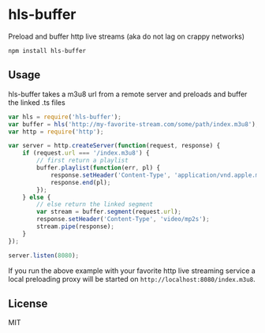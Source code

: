 # hls-buffer

Preload and buffer http live streams (aka do not lag on crappy networks)

	npm install hls-buffer

## Usage

hls-buffer takes a m3u8 url from a remote server and preloads and buffer the linked .ts files

``` js
var hls = require('hls-buffer');
var buffer = hls('http://my-favorite-stream.com/some/path/index.m3u8');
var http = require('http');

var server = http.createServer(function(request, response) {
	if (request.url === '/index.m3u8') {
		// first return a playlist
		buffer.playlist(function(err, pl) {
			response.setHeader('Content-Type', 'application/vnd.apple.mpegurl');
			response.end(pl);
		});
	} else {
		// else return the linked segment
		var stream = buffer.segment(request.url);
		response.setHeader('Content-Type', 'video/mp2s');
		stream.pipe(response);
	}
});

server.listen(8080);
```

If you run the above example with your favorite http live streaming service a local preloading proxy
will be started on `http://localhost:8080/index.m3u8`.

## License

MIT
